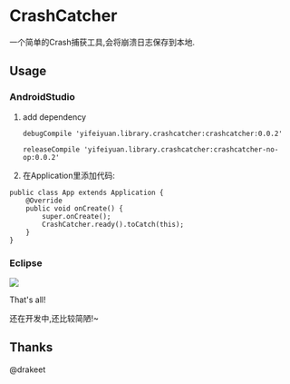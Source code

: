 # CrashCatcher


一个简单的Crash捕获工具,会将崩溃日志保存到本地.


## Usage

### AndroidStudio
1. add dependency

    `debugCompile 'yifeiyuan.library.crashcatcher:crashcatcher:0.0.2'`   
    
    `releaseCompile 'yifeiyuan.library.crashcatcher:crashcatcher-no-op:0.0.2'`
    
2. 在Application里添加代码:

```
public class App extends Application {
    @Override
    public void onCreate() {
        super.onCreate();
        CrashCatcher.ready().toCatch(this);
    }
}
```

### Eclipse

![](http://ww2.sinaimg.cn/large/98900c07gw1evxry47ngtj20dw09a3yu.jpg)

That's all!

还在开发中,还比较简陋!~

## Thanks
@drakeet 

